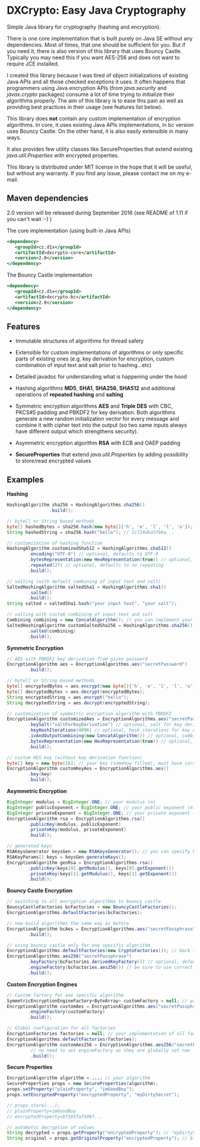 DXCrypto: Easy Java Cryptography
================================
Simple Java library for cryptography (hashing and encryption).

There is one core implementation that is built purely on Java SE without any dependencies.
Most of times, that one should be sufficient for you. But if you need it, there is also version of this library
that uses Bouncy Castle. Typically you may need this if you want AES-256 and does not want to require JCE installed.

I created this library because I was tired of object initializations of existing Java APIs and all those checked
exceptions it uses. It often happens that programmers using Java encryption APIs (from *java.security* and
*javax.crypto* packages) consume a lot of time trying to initialize their algorithms properly. The aim of this library
is to ease this pain as well as providing best practices in their usage (see features list below).

This library does **not** contain any custom implementation of encryption algorithms. In core, it uses existing Java APIs
implementations, in bc version uses Bouncy Castle. On the other hand, it is also easily extensible in many ways.

It also provides few utility classes like SecureProperties that extend existing *java.util.Properties* with
encrypted properties.

This library is distributed under MIT license in the hope that it will be useful, but without any warranty.
If you find any issue, please contact me on my e-mail.

Maven dependencies
------------------
2.0 version will be released during September 2016 (see README of 1.11 if you can't wait :-) )

The core implementation (using built-in Java APIs)
```xml
<dependency>
   <groupId>cz.d1x</groupId>
   <artifactId>dxcrypto-core</artifactId>
   <version>2.0</version>
</dependency>
```

The Bouncy Castle implementation
```xml
<dependency>
   <groupId>cz.d1x</groupId>
   <artifactId>dxcrypto-bc</artifactId>
   <version>2.0</version>
</dependency>
```

Features
--------

- Immutable structures of algorithms for thread safety

- Extensible for custom implementations of algorithms or only specific parts of existing ones (e.g. key derivation
for encryption, custom combination of input text and salt prior to hashing...etc)

- Detailed javadoc for understanding what is happening under the hood

- Hashing algorithms **MD5**, **SHA1**, **SHA256**, **SHA512** and additional operations of **repeated hashing** 
and **salting** 

- Symmetric encryption algorithms **AES** and **Triple DES** with CBC, PKCS#5 padding and PBKDF2 for key derivation.
Both algorithms generate a new random initialization vector for every message and combine it with cipher text
into the output (so two same inputs always have different output which strengthens security).

- Asymmetric encryption algorithm **RSA** with ECB and OAEP padding

- **SecureProperties** that extend *java.util.Properties* by adding possibility to store/read encrypted values

Examples
--------
**Hashing**
```java
HashingAlgorithm sha256 = HashingAlgorithms.sha256()
                .build();

// byte[] or String based methods
byte[] hashedBytes = sha256.hash(new byte[]{'h', 'e', 'l', 'l', 'o'});
String hashedString = sha256.hash("hello"); // 2cf24dba5fb0a...

// customization of hashing function
HashingAlgorithm customizedSha512 = HashingAlgorithms.sha512()
        .encoding("UTF-8") // optional, defaults to UTF-8
        .bytesRepresentation(new HexRepresentation(true)) // optional, defaults to lower-cased HEX
        .repeated(27) // optional, defaults to no repeating
        .build();

// salting (with default combining of input text and salt)
SaltedHashingAlgorithm saltedSha1 = HashingAlgorithms.sha1()
        .salted()
        .build();
String salted = saltedSha1.hash("your input text", "your salt");

// salting with custom combining of input text and salt
Combining combining = new ConcatAlgorithm(); // you can implement your custom combining
SaltedHashingAlgorithm customSaltedSha256 = HashingAlgorithms.sha256()
        .salted(combining)
        .build();
```

**Symmetric Encryption**
```java
// AES with PBKDF2 key derivation from given password
EncryptionAlgorithm aes = EncryptionAlgorithms.aes("secretPassword")
        .build();

// byte[] or String based methods
byte[] encryptedBytes = aes.encrypt(new byte[]{'h', 'e', 'l', 'l', 'o'});
byte[] decryptedBytes = aes.decrypt(encryptedBytes);
String encryptedString = aes.encrypt("hello");
String decryptedString = aes.decrypt(encryptedString);

// customization of symmetric encryption algorithm with PBKDF2
EncryptionAlgorithm customizedAes = EncryptionAlgorithms.aes("secretPassphrase")
        .keySalt("saltForKeyDerivation") // optional, salt for key derivation
        .keyHashIterations(4096) // optional, hash iterations for key derivation
        .ivAndOutputCombining(new ConcatAlgorithm()) // optional, combining IV and output
        .bytesRepresentation(new HexRepresentation(true)) // optional, how to represent bytes
        .build();

// custom AES key (without key derivation function)
byte[] key = new byte[16]; // your key (somehow filled), must have correct size for algorithm!
EncryptionAlgorithm customKeyAes = EncryptionAlgorithms.aes()
        .key(key)
        .build();
```

**Asymmetric Encryption**
```java
BigInteger modulus = BigInteger.ONE; // your modulus (n)
BigInteger publicExponent = BigInteger.ONE; // your public exponent (e)
BigInteger privateExponent = BigInteger.ONE; // your private exponent (d)
EncryptionAlgorithm rsa = EncryptionAlgorithms.rsa()
        .publicKey(modulus, publicExponent)
        .privateKey(modulus, privateExponent)
        .build();

// generated keys
RSAKeysGenerator keysGen = new RSAKeysGenerator(); // you can specify key size (defaults 1024)
RSAKeyParams[] keys = keysGen.generateKeys();
EncryptionAlgorithm genRsa = EncryptionAlgorithms.rsa()
        .publicKey(keys[0].getModulus(), keys[0].getExponent())
        .privateKey(keys[1].getModulus(), keys[1].getExponent())
        .build();
```

**Bouncy Castle Encryption**
```java
// switching to all encryption algorithms to bouncy castle
BouncyCastleFactories bcFactories = new BouncyCastleFactories();
EncryptionAlgorithms.defaultFactories(bcFactories);

// now build algorithms the same way as before
EncryptionAlgorithm bcAes = EncryptionAlgorithms.aes("secretPassphrase")
        .build();

// using bouncy castle only for one specific algorithm
EncryptionAlgorithms.defaultFactories(new CryptoFactories()); // back to default
EncryptionAlgorithms.aes256("secretPassphrase")
        .keyFactory(bcFactories.derivedKeyFactory()) // optional, default will work as well
        .engineFactory(bcFactories.aes256()) // be sure to use correct factory
        .build();
```

**Custom Encryption Engines**
```java
// Custom factory for one specific algorithm
SymmetricEncryptionEngineFactory<ByteArray> customFactory = null; // your implementation
EncryptionAlgorithm customAes = EncryptionAlgorithms.aes("secretPassphrase")
        .engineFactory(customFactory)
        .build();

// Global configuration for all factories
EncryptionFactories factories = null; // your implementation of all factories
EncryptionAlgorithms.defaultFactories(factories);
EncryptionAlgorithm customAes256 = EncryptionAlgorithms.aes256("secretPassphrase")
         // no need to set engineFactory as they are globally set now
         .build();
```

**Secure Properties**
```java
EncryptionAlgorithm algorithm = ...; // your algorithm
SecureProperties props = new SecureProperties(algorithm);
props.setProperty("plainProperty", "imGoodBoy");
props.setEncryptedProperty("encryptedProperty", "myDirtySecret");

// props.store(...);
// plainProperty=imGoodBoy
// encryptedProperty=bf165faf5067...

// automatic decryption of values
String decrypted = props.getProperty("encryptedProperty"); // "myDirtySecret"
String original = props.getOriginalProperty("encryptedProperty"); // bf165...
```
